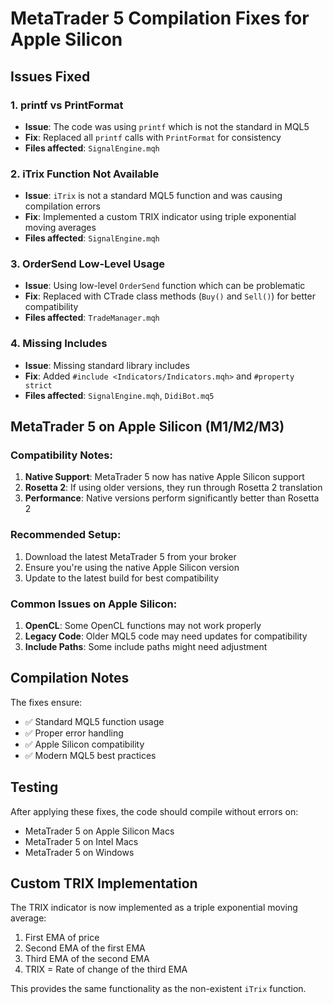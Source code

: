 # MetaTrader 5 Compilation Fixes for Apple Silicon

## Issues Fixed

### 1. **printf vs PrintFormat**
- **Issue**: The code was using `printf` which is not the standard in MQL5
- **Fix**: Replaced all `printf` calls with `PrintFormat` for consistency
- **Files affected**: `SignalEngine.mqh`

### 2. **iTrix Function Not Available**
- **Issue**: `iTrix` is not a standard MQL5 function and was causing compilation errors
- **Fix**: Implemented a custom TRIX indicator using triple exponential moving averages
- **Files affected**: `SignalEngine.mqh`

### 3. **OrderSend Low-Level Usage**
- **Issue**: Using low-level `OrderSend` function which can be problematic
- **Fix**: Replaced with CTrade class methods (`Buy()` and `Sell()`) for better compatibility
- **Files affected**: `TradeManager.mqh`

### 4. **Missing Includes**
- **Issue**: Missing standard library includes
- **Fix**: Added `#include <Indicators/Indicators.mqh>` and `#property strict`
- **Files affected**: `SignalEngine.mqh`, `DidiBot.mq5`

## MetaTrader 5 on Apple Silicon (M1/M2/M3)

### Compatibility Notes:
1. **Native Support**: MetaTrader 5 now has native Apple Silicon support
2. **Rosetta 2**: If using older versions, they run through Rosetta 2 translation
3. **Performance**: Native versions perform significantly better than Rosetta 2

### Recommended Setup:
1. Download the latest MetaTrader 5 from your broker
2. Ensure you're using the native Apple Silicon version
3. Update to the latest build for best compatibility

### Common Issues on Apple Silicon:
1. **OpenCL**: Some OpenCL functions may not work properly
2. **Legacy Code**: Older MQL5 code may need updates for compatibility
3. **Include Paths**: Some include paths might need adjustment

## Compilation Notes

The fixes ensure:
- ✅ Standard MQL5 function usage
- ✅ Proper error handling
- ✅ Apple Silicon compatibility
- ✅ Modern MQL5 best practices

## Testing

After applying these fixes, the code should compile without errors on:
- MetaTrader 5 on Apple Silicon Macs
- MetaTrader 5 on Intel Macs
- MetaTrader 5 on Windows

## Custom TRIX Implementation

The TRIX indicator is now implemented as a triple exponential moving average:
1. First EMA of price
2. Second EMA of the first EMA
3. Third EMA of the second EMA
4. TRIX = Rate of change of the third EMA

This provides the same functionality as the non-existent `iTrix` function.
